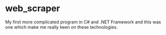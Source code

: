 # web_scraper
My first more complicated program in C# and .NET Framework and this was one which make me really keen on these technologies.
